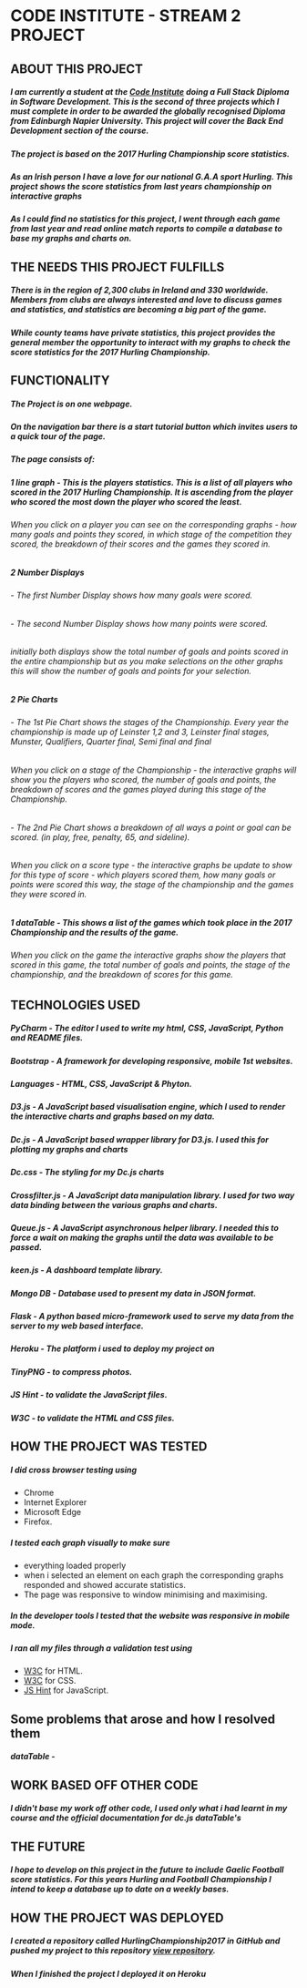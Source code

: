 # CODE INSTITUTE - STREAM 2 PROJECT

## ABOUT THIS PROJECT

##### I am currently a student at the [Code Institute](https://www.codeinstitute.net/) doing a Full Stack Diploma in Software Development. This is the second of three projects which I must complete in order to be awarded the globally recognised Diploma from Edinburgh Napier University. This project will cover the Back End Development section of the course.
##### The project is based on the 2017 Hurling Championship score statistics.
##### As an Irish person I have a love for our national G.A.A sport Hurling. This project shows the score statistics from last years championship on interactive graphs
##### As I could find no statistics for this project, I went through each game from last year and read online match reports to compile a database to base my graphs and charts on.

## THE NEEDS THIS PROJECT FULFILLS

##### There is in the region of 2,300 clubs in Ireland and 330 worldwide. Members from clubs are always interested and love to discuss games and statistics, and statistics are becoming a big part of the game.
##### While county teams have private statistics, this project provides the general member the opportunity to interact with my graphs to check the score statistics for the 2017 Hurling Championship.

## FUNCTIONALITY

##### The Project is on one webpage. 
##### On the navigation bar there is a start tutorial button which invites users to a quick tour of the page.
##### The page consists of:
##### 1 line graph - This is the players statistics. This is a list of all players who scored in the 2017 Hurling Championship. It is ascending from the player who scored the most down the player who scored the least.
###### When you click on a player you can see on the corresponding graphs - how many goals and points they scored, in which stage of the competition they scored, the breakdown of their scores and the games they scored in.
##### 2 Number Displays 
###### - The first Number Display shows how many goals were scored.
###### - The second Number Display shows how many points were scored.
###### initially both displays show the total number of goals and points scored in the entire championship but as you make selections on the other graphs this will show the number of goals and points for your selection.
##### 2 Pie Charts
###### - The 1st Pie Chart shows the stages of the Championship. Every year the championship is made up of Leinster 1,2 and 3, Leinster final stages, Munster, Qualifiers, Quarter final, Semi final and final
###### When you click on a stage of the Championship - the interactive graphs will show you the players who scored, the number of goals and points, the breakdown of scores and the games played during this stage of the Championship.
###### - The 2nd Pie Chart shows a breakdown of all ways a point or goal can be scored. (in play, free, penalty, 65, and sideline).
###### When you click on a score type - the interactive graphs be update to show for this type of score - which players scored them, how many goals or points were scored this way, the stage of the championship and the games they were scored in.
##### 1 dataTable - This shows a list of the games which took place in the 2017 Championship and the results of the game.
###### When you click on the game the interactive graphs show the players that scored in this game, the total number of goals and points, the stage of the championship, and the breakdown of scores for this game.

## TECHNOLOGIES USED

##### PyCharm - The editor I used to write my html, CSS, JavaScript, Python and README files.
##### Bootstrap - A framework for developing responsive, mobile 1st websites.
##### Languages - HTML, CSS, JavaScript & Phyton.
##### D3.js - A JavaScript based visualisation engine, which I used to render the interactive charts and graphs based on my data.
##### Dc.js - A JavaScript based wrapper library for D3.js. I used this for plotting my graphs and charts
##### Dc.css - The styling for my Dc.js charts
##### Crossfilter.js - A JavaScript data manipulation library. I used for two way data binding between the various graphs and charts.
##### Queue.js - A JavaScript asynchronous helper library. I needed this to force a wait on making the graphs until the data was available to be passed.
##### keen.js - A dashboard template library.
##### Mongo DB - Database used to present my data in JSON format.
##### Flask - A python based micro-framework used to serve my data from the server to my web based interface.
##### Heroku - The platform i used to deploy my project on
##### TinyPNG - to compress photos.
##### JS Hint - to validate the JavaScript files.
##### W3C - to validate the HTML and CSS files.


## HOW THE PROJECT WAS TESTED

##### I did cross browser testing using 
- Chrome 
- Internet Explorer
- Microsoft Edge
- Firefox. 

##### I tested each graph visually to make sure
- everything loaded properly
- when i selected an element on each graph the corresponding graphs responded and showed accurate statistics.
- The page was responsive to window minimising and maximising.

##### In the developer tools I tested that the website was responsive in mobile mode.

##### I ran all my files through a validation test using
- [W3C](https://validator.w3.org/) for HTML.
- [W3C](https://jigsaw.w3.org/css-validator/) for CSS.
- [JS Hint](http://jshint.com/) for JavaScript.

## Some problems that arose and how I resolved them
##### dataTable -

## WORK BASED OFF OTHER CODE
##### I didn't base my work off other code, I used only what i had learnt in my course and the official documentation for dc.js dataTable's

## THE FUTURE
##### I hope to develop on this project in the future to include Gaelic Football score statistics. For this years Hurling and Football Championship I intend to keep a database up to date on a weekly bases.

## HOW THE PROJECT WAS DEPLOYED

##### I created a repository called HurlingChampionship2017 in GitHub and pushed my project to this repository [view repository]( https://github.com/sarahbarron/HurlingChampionship2017).
##### When I finished the project I deployed it on Heroku 